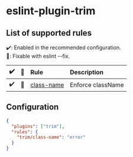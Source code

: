 # eslint-plugin-trim

## List of supported rules

✔️: Enabled in the recommended configuration.\
🔧: Fixable with eslint --fix.

| ✔️  | 🔧  | Rule                                                                                          | Description       |
| :-: | :-: | :-------------------------------------------------------------------------------------------- | :---------------- |
| ✔️  | 🔧  | [class-name](https://github.com/doinki/eslint-plugin-trim/blob/main/docs/rules/class-name.md) | Enforce className |

## Configuration

```json
{
  "plugins": ["trim"],
  "rules": {
    "trim/class-name": "error"
  }
}
```

